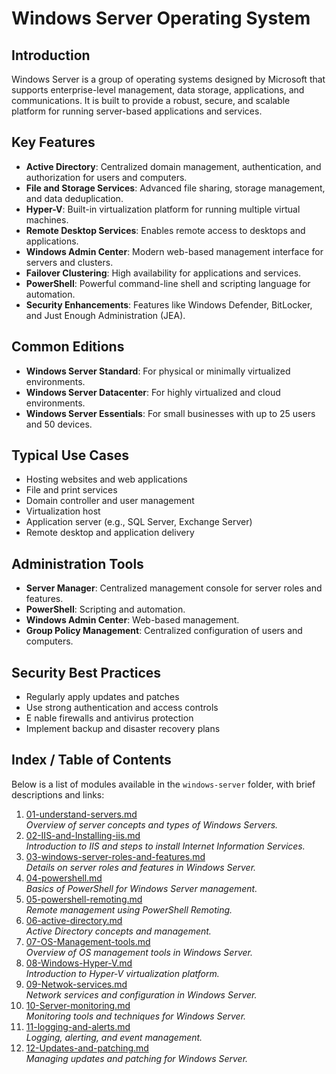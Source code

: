 
# Windows Server Operating System

## Introduction

Windows Server is a group of operating systems designed by Microsoft that supports enterprise-level management, data storage, applications, and communications. It is built to provide a robust, secure, and scalable platform for running server-based applications and services.

## Key Features

- **Active Directory**: Centralized domain management, authentication, and authorization for users and computers.
- **File and Storage Services**: Advanced file sharing, storage management, and data deduplication.
- **Hyper-V**: Built-in virtualization platform for running multiple virtual machines.
- **Remote Desktop Services**: Enables remote access to desktops and applications.
- **Windows Admin Center**: Modern web-based management interface for servers and clusters.
- **Failover Clustering**: High availability for applications and services.
- **PowerShell**: Powerful command-line shell and scripting language for automation.
- **Security Enhancements**: Features like Windows Defender, BitLocker, and Just Enough Administration (JEA).

## Common Editions

- **Windows Server Standard**: For physical or minimally virtualized environments.
- **Windows Server Datacenter**: For highly virtualized and cloud environments.
- **Windows Server Essentials**: For small businesses with up to 25 users and 50 devices.

## Typical Use Cases

- Hosting websites and web applications
- File and print services
- Domain controller and user management
- Virtualization host
- Application server (e.g., SQL Server, Exchange Server)
- Remote desktop and application delivery

## Administration Tools

- **Server Manager**: Centralized management console for server roles and features.
- **PowerShell**: Scripting and automation.
- **Windows Admin Center**: Web-based management.
- **Group Policy Management**: Centralized configuration of users and computers.

## Security Best Practices

- Regularly apply updates and patches
- Use strong authentication and access controls
- E nable firewalls and antivirus protection
- Implement backup and disaster recovery plans

## Index / Table of Contents

Below is a list of modules available in the `windows-server` folder, with brief descriptions and links:

1. [01-understand-servers.md](./01-understand-servers.md)  
   *Overview of server concepts and types of Windows Servers.*
2. [02-IIS-and-Installing-iis.md](./02-IIS-and-Installing-iis.md)  
   *Introduction to IIS and steps to install Internet Information Services.*
3. [03-windows-server-roles-and-features.md](./03-windows-server-roles-and-features.md)  
   *Details on server roles and features in Windows Server.*
4. [04-powershell.md](./04-powershell.md)  
   *Basics of PowerShell for Windows Server management.*
5. [05-powershell-remoting.md](./05-powershell-remoting.md)  
   *Remote management using PowerShell Remoting.*
6. [06-active-directory.md](./06-active-directory.md)  
   *Active Directory concepts and management.*
7. [07-OS-Management-tools.md](./07-OS-Management-tools.md)  
   *Overview of OS management tools in Windows Server.*
8. [08-Windows-Hyper-V.md](./08-Windows-Hyper-V.md)  
   *Introduction to Hyper-V virtualization platform.*
9. [09-Netwok-services.md](./09-Netwok-services.md)  
   *Network services and configuration in Windows Server.*
10. [10-Server-monitoring.md](./10-Server-monitoring.md)  
    *Monitoring tools and techniques for Windows Server.*
11. [11-logging-and-alerts.md](./11-logging-and-alerts.md)  
    *Logging, alerting, and event management.*
12. [12-Updates-and-patching.md](./12-Updates-and-patching.md)  
    *Managing updates and patching for Windows Server.*

